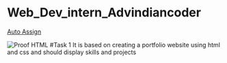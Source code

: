 # Web_Dev_intern_Advindiancoder
[Auto Assign](https://github.com/Badrinath007/Web_Dev_intern_Advindiancoder/actions/workflows/auto-assign.yml/badge.svg)

![Proof HTML](https://github.com/Badrinath007/Web_Dev_intern_Advindiancoder/actions/workflows/proof-html.yml/badge.svg)
#Task 1
It is based on creating a portfolio website using html and css and should display skills and projects
